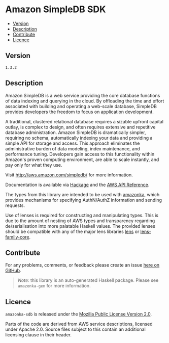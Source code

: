 # Amazon SimpleDB SDK

* [Version](#version)
* [Description](#description)
* [Contribute](#contribute)
* [Licence](#licence)


## Version

`1.3.2`


## Description

Amazon SimpleDB is a web service providing the core database functions
of data indexing and querying in the cloud. By offloading the time and
effort associated with building and operating a web-scale database,
SimpleDB provides developers the freedom to focus on application
development.

A traditional, clustered relational database requires a sizable upfront
capital outlay, is complex to design, and often requires extensive and
repetitive database administration. Amazon SimpleDB is dramatically
simpler, requiring no schema, automatically indexing your data and
providing a simple API for storage and access. This approach eliminates
the administrative burden of data modeling, index maintenance, and
performance tuning. Developers gain access to this functionality within
Amazon\'s proven computing environment, are able to scale instantly, and
pay only for what they use.

Visit <http://aws.amazon.com/simpledb/> for more information.

Documentation is available via [Hackage](http://hackage.haskell.org/package/amazonka-sdb)
and the [AWS API Reference](http://docs.aws.amazon.com/AmazonSimpleDB/latest/DeveloperGuide/SDB_API.html).

The types from this library are intended to be used with [amazonka](http://hackage.haskell.org/package/amazonka),
which provides mechanisms for specifying AuthN/AuthZ information and sending requests.

Use of lenses is required for constructing and manipulating types.
This is due to the amount of nesting of AWS types and transparency regarding
de/serialisation into more palatable Haskell values.
The provided lenses should be compatible with any of the major lens libraries
[lens](http://hackage.haskell.org/package/lens) or [lens-family-core](http://hackage.haskell.org/package/lens-family-core).

## Contribute

For any problems, comments, or feedback please create an issue [here on GitHub](https://github.com/brendanhay/amazonka/issues).

> _Note:_ this library is an auto-generated Haskell package. Please see `amazonka-gen` for more information.


## Licence

`amazonka-sdb` is released under the [Mozilla Public License Version 2.0](http://www.mozilla.org/MPL/).

Parts of the code are derived from AWS service descriptions, licensed under Apache 2.0.
Source files subject to this contain an additional licensing clause in their header.
